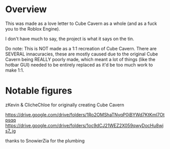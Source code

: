 # Overview

This was made as a love letter to Cube Cavern as a whole (and as a fuck you to the Roblox Engine).

I don't have much to say, the project is what it says on the tin.

Do note: This is NOT made as a 1:1 recreation of Cube Cavern. There are SEVERAL innacuracies, these are mostly caused due to the original Cube Cavern being REALLY poorly made, 
which meant a lot of things (like the hotbar GUI) needed to be entirely replaced as it'd be too much work to make 1:1.

# Notable figures
zKevin & ClicheChloe for originally creating Cube Cavern

https://drive.google.com/drive/folders/1Ro2OMShaTNyqP0jBYWd7KtKml7Otpsqq
https://drive.google.com/drive/folders/1oc9dCJ21WEZ2X059qwyDocHu8wjs7_jg

thanks to SnowierZia for the plumbing

